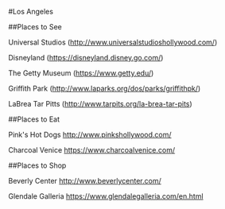 #Los Angeles

##Places to See

Universal Studios (http://www.universalstudioshollywood.com/)

Disneyland (https://disneyland.disney.go.com/)

The Getty Museum (https://www.getty.edu/)

Griffith Park (http://www.laparks.org/dos/parks/griffithpk/)

LaBrea Tar Pitts (http://www.tarpits.org/la-brea-tar-pits)

##Places to Eat

Pink's Hot Dogs
http://www.pinkshollywood.com/

Charcoal Venice
https://www.charcoalvenice.com/


##Places to Shop

Beverly Center
http://www.beverlycenter.com/

Glendale Galleria
https://www.glendalegalleria.com/en.html
